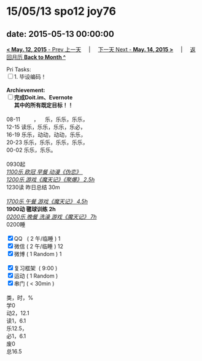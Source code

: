 # 15/05/13 spo12 joy76

date: 2015-05-13 00:00:00
---
[**< May. 12, 2015** - Prev 上一天](/lifelogs/2015/05/d12.html) &nbsp; &nbsp; | &nbsp; &nbsp; [下一天 Next - **May. 14, 2015 >**](/lifelogs/2015/05/d14.html) &nbsp; &nbsp; |  &nbsp; &nbsp; [返回月历 **Back to Month ^**](/lifelogs/2015/05/index.html)
<br/><div>Pri Tasks:</div><div><input type="checkbox" />1. 毕设编码！</div>			<div><br/></div>			<div><b>Archievement:</b></div>			<div><b><input type="checkbox" />完成Doit.im、</b><b>Evernote</b></div>			<div><b>      其中的</b><b>所有</b><b>既定目标！！</b></div>			<div>						<div><br/></div>08-11         ，    乐，乐乐，乐乐，<br/>12-15 读乐，乐乐，乐乐，乐必，<br/>16-19 乐乐，动动，动动，乐乐，<br/>20-23 乐乐，乐乐，乐乐，乐乐，			</div>			<div>00-02 乐乐，乐乐。<br/>						<div><br/></div>0930起<br/><u><i>1100乐 欧冠 早餐 动漫《伪恋》 </i></u>			</div>			<div><u><i>1200乐 游戏《魔天记》《聚爆》 2.5h</i></u></div>			<div>1230读 昨日总结 30m</div>			<div><br/></div>			<div><i><u>1700乐 午餐 游戏《魔天记》 4.5h</u></i></div>			<div><b>1900动 毽球训练 2h</b></div>			<div><u><i>0200乐 晚餐 洗澡 游戏《魔天记》 7h</i></u> </div>			<div>0200睡</div>			<div><br/></div>			<div><input type="checkbox" checked="true" />QQ   ( 2 午/临睡 ) 1<br/><input type="checkbox" checked="true" />微信 ( 2 午/临睡 ) 12</div>			<div><input type="checkbox" checked="true" />微博 ( 1 Random ) 1</div>			<div><br/></div>			<div><input type="checkbox" checked="true" />复习框架  ( 9:00 ) <br/></div>			<div><input type="checkbox" checked="true" />运动 ( 1 Random ) </div>			<div><input type="checkbox" checked="true" />串门 ( < 30min ) </div>			<div>						<div><br/></div>类，时，%<br/>学0<br/>动2，12.1<br/>读1，6.1<br/>乐12.5，<br/>必1，6.1</div><div>废0<br/>总16.5</div>
